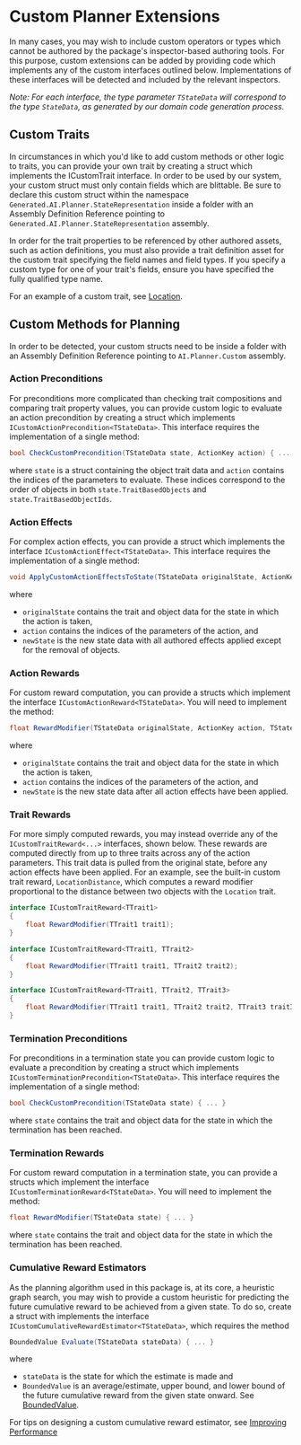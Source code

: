 # Custom Planner Extensions
In many cases, you may wish to include custom operators or types which cannot be authored by the package's inspector-based authoring tools. For this purpose, custom extensions can be added by providing code which implements any of the custom interfaces outlined below. Implementations of these interfaces will be detected and included by the relevant inspectors.

*Note: For each interface, the type parameter `TStateData` will correspond to the type `StateData`, as generated by our domain code generation process.*



## Custom Traits

In circumstances in which you'd like to add custom methods or other logic to traits, you can provide your own trait by creating a struct which implements the ICustomTrait interface. In order to be used by our system, your custom struct must only contain fields which are blittable. Be sure to declare this custom struct within the namespace `Generated.AI.Planner.StateRepresentation` inside a folder with an Assembly Definition Reference pointing to `Generated.AI.Planner.StateRepresentation` assembly. 

In order for the trait properties to be referenced by other authored assets, such as action definitions, you must also provide a trait definition asset for the custom trait specifying the field names and field types. If you specify a custom type for one of your trait's fields, ensure you have specified the fully qualified type name.

For an example of a custom trait, see [Location](xref:Unity.AI.Planner.Traits.Location).


## Custom Methods for Planning

In order to be detected, your custom structs need to be inside a folder with an Assembly Definition Reference pointing to `AI.Planner.Custom` assembly.

### Action Preconditions 

For preconditions more complicated than checking trait compositions and comparing trait property values, you can provide custom logic to evaluate an action precondition by creating a struct which implements `ICustomActionPrecondition<TStateData>`. This interface requires the implementation of a single method:

```csharp
bool CheckCustomPrecondition(TStateData state, ActionKey action) { ... }
```

where `state` is a struct containing the object trait data and `action` contains the indices of the parameters to evaluate. These indices correspond to the order of objects in both `state.TraitBasedObjects` and `state.TraitBasedObjectIds`. 



### Action Effects 

For complex action effects, you can provide a struct which implements the interface `ICustomActionEffect<TStateData>`. This interface requires the implementation of a single method:

```csharp
void ApplyCustomActionEffectsToState(TStateData originalState, ActionKey action, TStateData newState) { ... }
```

where 

* `originalState` contains the trait and object data for the state in which the action is taken, 
* `action` contains the indices of the parameters of the action, and
* `newState` is the new state data with all authored effects applied except for the removal of objects. 

  

### Action Rewards 

For custom reward computation, you can provide a structs which implement the interface `ICustomActionReward<TStateData>`. You will need to implement the method:

```csharp
float RewardModifier(TStateData originalState, ActionKey action, TStateData newState) { ... }
```

where 

* `originalState` contains the trait and object data for the state in which the action is taken, 
* `action` contains the indices of the parameters of the action, and
* `newState` is the new state data after all action effects have been applied.



### Trait Rewards

For more simply computed rewards, you may instead override any of the `ICustomTraitReward<...>` interfaces, shown below. These rewards are computed directly from up to three traits across any of the action parameters. This trait data is pulled from the original state, before any action effects have been applied. For an example, see the built-in custom trait reward, `LocationDistance`, which computes a reward modifier proportional to the distance between two objects with the `Location` trait. 

```csharp
interface ICustomTraitReward<TTrait1>
{    
    float RewardModifier(TTrait1 trait1);
}

interface ICustomTraitReward<TTrait1, TTrait2>
{    
    float RewardModifier(TTrait1 trait1, TTrait2 trait2);
}

interface ICustomTraitReward<TTrait1, TTrait2, TTrait3>
{    
    float RewardModifier(TTrait1 trait1, TTrait2 trait2, TTrait3 trait3);
}
```



### Termination Preconditions 

For preconditions in a termination state you can provide custom logic to evaluate a precondition by creating a struct which implements `ICustomTerminationPrecondition<TStateData>`. This interface requires the implementation of a single method:

```csharp
bool CheckCustomPrecondition(TStateData state) { ... }
```

where  `state` contains the trait and object data for the state in which the termination has been reached.



### Termination Rewards 

For custom reward computation in a termination state, you can provide a structs which implement the interface `ICustomTerminationReward<TStateData>`. You will need to implement the method:

```csharp
float RewardModifier(TStateData state) { ... }
```

where  `state` contains the trait and object data for the state in which the termination has been reached.



### Cumulative Reward Estimators 

As the planning algorithm used in this package is, at its core, a heuristic graph search, you may wish to provide a custom heuristic for predicting the future cumulative reward to be achieved from a given state. To do so, create a struct with implements the interface `ICustomCumulativeRewardEstimator<TStateData>`, which requires the method

```csharp
BoundedValue Evaluate(TStateData stateData) { ... }
```

where 

* `stateData` is the state for which the estimate is made and
* `BoundedValue` is an average/estimate, upper bound, and lower bound of the future cumulative reward from the given state onward. See [BoundedValue](xref:Unity.AI.Planner.BoundedValue).

For tips on designing a custom cumulative reward estimator, see [Improving Performance](PlannerPerformanceTips.md)




